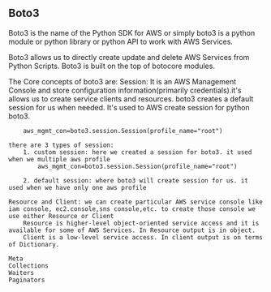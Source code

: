 ## Boto3

Boto3 is the name of the Python SDK for AWS or simply boto3 is a python module or python library or python API to work with AWS Services.

Boto3 allows us to directly create update and delete AWS Services from Python Scripts.
Boto3 is built on the top of botocore modules.

The Core concepts of boto3 are:
    Session: It is an AWS Management Console and store configuration information(primarily credentials).it's allows us to create service clients and resources. boto3 creates a default session for us when needed.
    It's used to AWS create session for python boto3.

        aws_mgmt_con=boto3.session.Session(profile_name="root")

    there are 3 types of session:
        1. custom session: here we created a session for boto3. it used when we multiple aws profile
            aws_mgmt_con=boto3.session.Session(profile_name="root")

        2. default session: where boto3 will create session for us. it used when we have only one aws profile
            
    Resource and Client: we can create particular AWS service console like iam console, ec2.console,sns console,etc. to create those console we use either Resource or Client 
        Resource is higher-level object-oriented service access and it is available for some of AWS Services. In Resource output is in object.
        Client is a low-level service access. In client output is on terms of Dictionary.
    
    Meta
    Collections
    Waiters
    Paginators



